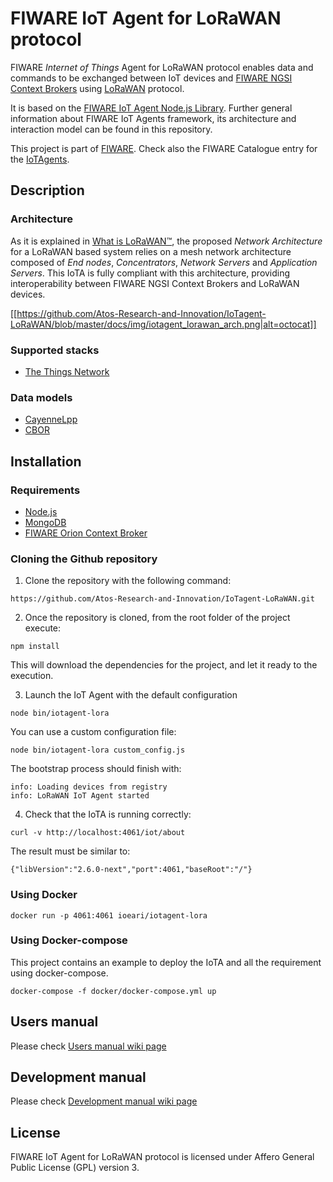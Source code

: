 # FIWARE IoT Agent for LoRaWAN protocol

FIWARE *Internet of Things* Agent for LoRaWAN protocol enables data and commands to be exchanged between IoT devices and [FIWARE NGSI Context Brokers](https://forge.fiware.org/plugins/mediawiki/wiki/fiware/index.php/FIWARE.OpenSpecification.Data.ContextBroker) using [LoRaWAN](https://lora-alliance.org/about-lorawan) protocol.

It is based on the [FIWARE IoT Agent Node.js Library](https://github.com/telefonicaid/iotagent-node-lib). Further general information about FIWARE IoT Agents framework, its architecture and interaction model can be found in this repository.

This project is part of [FIWARE](https://www.fiware.org/). Check also the FIWARE Catalogue entry for the [IoTAgents](https://catalogue.fiware.org/enablers/backend-device-management-idas).

## Description

### Architecture

As it is explained in [What is LoRaWAN™](https://lora-alliance.org/sites/default/files/2018-04/what-is-lorawan.pdf), the proposed *Network Architecture* for a LoRaWAN based system relies on a mesh network architecture composed of *End nodes*, *Concentrators*, *Network Servers* and *Application Servers*. This IoTA is fully compliant with this architecture, providing interoperability between FIWARE NGSI Context Brokers and LoRaWAN devices.

[[https://github.com/Atos-Research-and-Innovation/IoTagent-LoRaWAN/blob/master/docs/img/iotagent_lorawan_arch.png|alt=octocat]]

### Supported stacks

- [The Things Network](https://www.thethingsnetwork.org/)

### Data models

- [CayenneLpp](https://www.thethingsnetwork.org/docs/devices/arduino/api/cayennelpp.html)
- [CBOR](https://tools.ietf.org/html/rfc7049)

## Installation

### Requirements
- [Node.js](https://nodejs.org/en/)
- [MongoDB](https://docs.mongodb.com/manual/installation/)
- [FIWARE Orion Context Broker](https://github.com/telefonicaid/fiware-orion)

### Cloning the Github repository

1. Clone the repository with the following command:
```
https://github.com/Atos-Research-and-Innovation/IoTagent-LoRaWAN.git
```

2. Once the repository is cloned, from the root folder of the project execute:
```
npm install
```
This will download the dependencies for the project, and let it ready to the execution.

3. Launch the IoT Agent with the default configuration
```
node bin/iotagent-lora
```

You can use a custom configuration file:

```
node bin/iotagent-lora custom_config.js
```
The bootstrap process should finish with:

```
info: Loading devices from registry
info: LoRaWAN IoT Agent started
```

4. Check that the IoTA is running correctly:

```
curl -v http://localhost:4061/iot/about
```

The result must be similar to:

```
{"libVersion":"2.6.0-next","port":4061,"baseRoot":"/"}
```
### Using Docker

```
docker run -p 4061:4061 ioeari/iotagent-lora
```

### Using Docker-compose

This project contains an example to deploy the IoTA and all the requirement using docker-compose.

```
docker-compose -f docker/docker-compose.yml up
```

## Users manual

Please check [Users manual wiki page](https://github.com/Atos-Research-and-Innovation/IoTagent-LoRaWAN/wiki/Users-manual)

## Development manual

Please check [Development manual wiki page](https://github.com/Atos-Research-and-Innovation/IoTagent-LoRaWAN/wiki/Development-manual)

## License 

FIWARE IoT Agent for LoRaWAN protocol is licensed under Affero General Public License (GPL) version 3.
